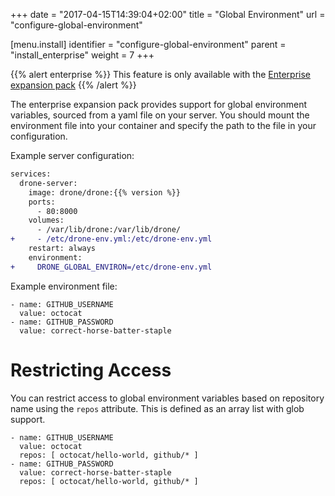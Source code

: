 +++
date = "2017-04-15T14:39:04+02:00"
title = "Global Environment"
url = "configure-global-environment"

[menu.install]
  identifier = "configure-global-environment"
  parent = "install_enterprise"
  weight = 7
+++

{{% alert enterprise %}}
This feature is only available with the [Enterprise expansion pack](https://drone.io/enterprise/)
{{% /alert %}}

The enterprise expansion pack provides support for global environment variables, sourced from a yaml file on your server. You should mount the environment file into your container and specify the path to the file in your configuration.

Example server configuration:

```diff
services:
  drone-server:
    image: drone/drone:{{% version %}}
    ports:
      - 80:8000
    volumes:
      - /var/lib/drone:/var/lib/drone/
+     - /etc/drone-env.yml:/etc/drone-env.yml
    restart: always
    environment:
+     DRONE_GLOBAL_ENVIRON=/etc/drone-env.yml
```

Example environment file:

```nohighlight
- name: GITHUB_USERNAME
  value: octocat
- name: GITHUB_PASSWORD
  value: correct-horse-batter-staple
```

# Restricting Access

You can restrict access to global environment variables based on repository name using the `repos` attribute. This is defined as an array list with glob support.

```
- name: GITHUB_USERNAME
  value: octocat
  repos: [ octocat/hello-world, github/* ]
- name: GITHUB_PASSWORD
  value: correct-horse-batter-staple
  repos: [ octocat/hello-world, github/* ]
```
